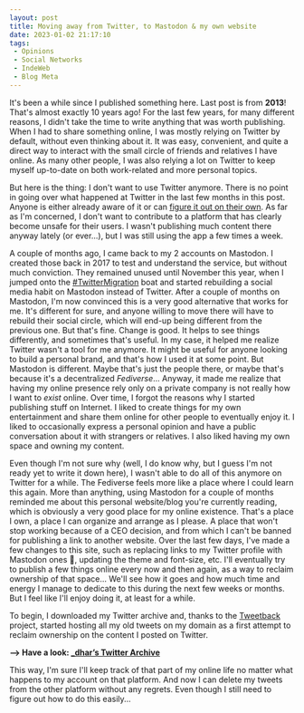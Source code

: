 ```yaml
---
layout: post
title: Moving away from Twitter, to Mastodon & my own website
date: 2023-01-02 21:17:10
tags:
 - Opinions
 - Social Networks
 - IndeWeb
 - Blog Meta
---
```


It's been a while since I published something here. Last post is from **2013**! That's almost exactly 10 years ago! For the last few years, for many different reasons, I didn't take the time to write anything that was worth publishing. When I had to share something online, I was mostly relying on Twitter by default, without even thinking about it. It was easy, convenient, and quite a direct way to interact with the small circle of friends and relatives I have online. As many other people, I was also relying a lot on Twitter to keep myself up-to-date on both work-related and more personal topics. 

But here is the thing: I don't want to use Twitter anymore. There is no point in going over what happened at Twitter in the last few months in this post. Anyone is either already aware of it or can [figure it out on their own](https://en.wikipedia.org/wiki/Twitter_under_Elon_Musk). As far as I'm concerned, I don't want to contribute to a platform that has clearly become unsafe for their users. I wasn't publishing much content there anyway lately (or ever...), but I was still using the app a few times a week.

<!-- more -->

A couple of months ago, I came back to my 2 accounts on Mastodon. I created those back in 2017 to test and understand the service, but without much conviction. They remained unused until November this year, when I jumped onto the [#TwitterMigration](https://mamot.fr/tags/twittermigration) boat and started rebuilding a social media habit on Mastodon instead of Twitter. After a couple of months on Mastodon, I'm now convinced this is a very good alternative that works for me. It's different for sure, and anyone willing to move there will have to rebuild their social circle, which will end-up being different from the previous one. But that's fine. Change is good. It helps to see things differently, and sometimes that's useful. In my case, it helped me realize Twitter wasn't a tool for me anymore. It might be useful for anyone looking to build a personal brand, and that's how I used it at some point. But Mastodon is different. Maybe that's just the people there, or maybe that's because it's a decentralized _Fediverse_... Anyway, it made me realize that having my online presence rely only on a private company is not really how I want to _exist_ online. Over time, I forgot the reasons why I started publishing stuff on Internet. I liked to create things for my own entertainment and share them online for other people to eventually enjoy it. I liked to occasionally express a personal opinion and have a public conversation about it with strangers or relatives. I also liked having my own space and owning my content. 

Even though I'm not sure why (well, I do know why, but I guess I'm not ready yet to write it down here), I wasn't able to do all of this anymore on Twitter for a while. The Fediverse feels more like a place where I could learn this again. More than anything, using Mastodon for a couple of months reminded me about this personal website/blog you're currently reading, which is obviously a very good place for my online existence. That's a place I own, a place I can organize and arrange as I please. A place that won't stop working because of a CEO decision, and from which I can't be banned for publishing a link to another website. 
Over the last few days, I've made a few changes to this site, such as replacing links to my Twitter profile with Mastodon ones 🤘, updating the theme and font-size, etc. I'll eventually try to publish a few things online every now and then again, as a way to reclaim ownership of that space... We'll see how it goes and how much time and energy I manage to dedicate to this during the next few weeks or months. But I feel like I'll enjoy doing it, at least for a while.

To begin, I downloaded my Twitter archive and, thanks to the [Tweetback](https://github.com/tweetback/tweetback) project, started hosting all my old tweets on my domain as a first attempt to reclaim ownership on the content I posted on Twitter.

**--> Have a look: [_dhar’s Twitter Archive](/twitter)**

This way, I'm sure I'll keep track of that part of my online life no matter what happens to my account on that platform. And now I can delete my tweets from the other platform without any regrets. Even though I still need to figure out how to do this easily...